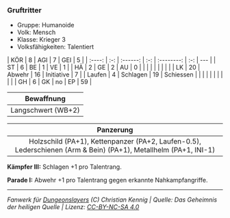 ### Gruftritter

- Gruppe: Humanoide
- Volk: Mensch
- Klasse: Krieger 3
- Volksfähigkeiten: Talentiert

|  KÖR   |  8  |   AGI    |  7  |    GEI     |  5  |
| :----: | :-: | :------: | :-: | :--------: | :-: | --- |
|   ST   |  6  |    BE    |  1  |     VE     |  1  |
|   HÄ   |  2  |    GE    |  2  |     AU     |  0  |
|        |     |          |     |            |     |     |
|   LK   | 20  |  Abwehr  | 16  | Initiative |  7  |
| Laufen |  4  | Schlagen | 19  | Schiessen  |     |
|        |     |          |     |            |     |     |
|   GH   |  6  |    GK    | no  |     EP     | 59  |

|     Bewaffnung     |
| :----------------: |
| Langschwert (WB+2) |

|                                                    Panzerung                                                    |
| :-------------------------------------------------------------------------------------------------------------: |
| Holzschild (PA+1), Kettenpanzer (PA+2, Laufen-0.5), Lederschienen (Arm & Bein) (PA+1), Metallhelm (PA+1, INI-1) |

**Kämpfer III:** Schlagen +1 pro Talentrang.

**Parade I:** Abwehr +1 pro Talentrang gegen erkannte Nahkampfangriffe.

---

_Fanwerk für [Dungeonslayers](https://www.dungeonslayers.net/) (C) Christian Kennig | Quelle: Das Geheimnis der heiligen Quelle | Lizenz: [CC-BY-NC-SA 4.0](https://creativecommons.org/licenses/by-nc-sa/4.0/deed.de)_
